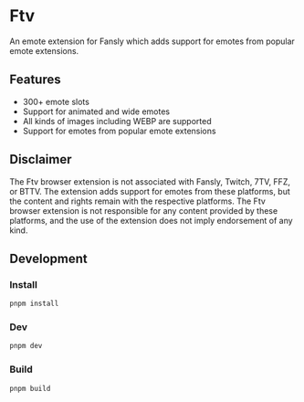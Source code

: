 # Ftv

An emote extension for Fansly which adds support for emotes from popular emote extensions.

## Features

- 300+ emote slots
- Support for animated and wide emotes
- All kinds of images including WEBP are supported
- Support for emotes from popular emote extensions

## Disclaimer

The Ftv browser extension is not associated with Fansly, Twitch, 7TV, FFZ, or BTTV. The extension adds support for emotes from these platforms, but the content and rights remain with the respective platforms. The Ftv browser extension is not responsible for any content provided by these platforms, and the use of the extension does not imply endorsement of any kind.

## Development

### Install

```bash
pnpm install
```

### Dev

```bash
pnpm dev
```

### Build

```bash
pnpm build
```
